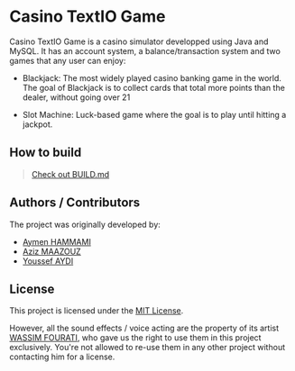 # Casino TextIO Game

Casino TextIO Game is a casino simulator developped using Java and MySQL. It has an account system, a balance/transaction system and two games that any user can enjoy:

- Blackjack: The most widely played casino banking game in the world. The goal of Blackjack is to collect cards that total more points than the dealer, without going over 21

- Slot Machine: Luck-based game where the goal is to play until hitting a jackpot. 

## How to build

> [Check out BUILD.md](BUILD.md)

## Authors / Contributors

The project was originally developed by:

- [Aymen HAMMAMI](https://github.com/aymendps)
- [Aziz MAAZOUZ](https://github.com/aziz-maazouz)
- [Youssef AYDI](https://github.com/youssef-aydi)

## License

This project is licensed under the [MIT License](LICENSE).

However, all the sound effects / voice acting are the property of its artist [WASSIM FOURATI](https://www.linkedin.com/in/wassim-fourati-6b71b823b/), who gave us the right to use them in this project exclusively.
You're not allowed to re-use them in any other project without contacting him for a license.
